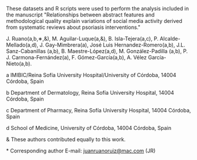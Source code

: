 
These datasets and R scripts were used to perform the analysis included in the manuscript "Relationships between abstract features and methodological quality explain variations of social media activity derived from systematic reviews about psoriasis interventions."

J. Ruano(a,b,∗,&), M. Aguilar-Luque(a,&), B. Isla-Tejera(a,c), P. Alcalde-Mellado(a,d), J. Gay-Mimbrera(a), José Luis Hernandez-Romero(a,b), J.L. Sanz-Cabanillas (a,b), B. Maestre-López(a,d), M. González-Padilla (a,b), P. J. Carmona-Fernández(a), F. Gómez-García(a,b), A. Vélez García-Nieto(a,b).

a IMIBIC/Reina Sofía University Hospital/University of Córdoba, 14004 Córdoba, Spain 

b Department of Dermatology, Reina Sofía University Hospital, 14004 Córdoba, Spain 

c Department of Pharmacy, Reina Sofía University Hospital, 14004 Córdoba, Spain 

d School of Medicine, University of Córdoba, 14004 Córdoba, Spain


& These authors contributed equally to this work. 

\* Corresponding author E-mail: juanruanoruiz@mac.com (JR)
